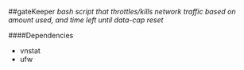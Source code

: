 ##gateKeeper
_bash script that throttles/kills network traffic based on amount used, and time left until data-cap reset_

####Dependencies
   * vnstat
   * ufw
